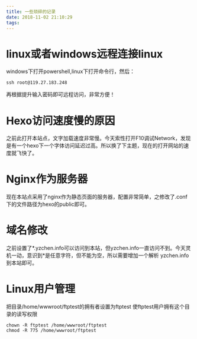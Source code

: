 ```yaml
---
title: 一些琐碎的记录
date: 2018-11-02 21:10:29
tags:
---
```

# linux或者windows远程连接linux
windows下打开powershell,linux下打开命令行，然后：
```
ssh root@119.27.183.248
```
再根据提升输入密码即可远程访问，非常方便！

# Hexo访问速度慢的原因
之前此打开本站点，文字加载速度非常慢。今天索性打开F10调试Network，发现是有一个hexo下一个字体访问延迟过高。所以换了下主题，现在的打开网站的速度就飞快了。
# Nginx作为服务器
现在本站点采用了nginx作为静态页面的服务器，配置非常简单，之修改了.conf下的文件路径为hexo的public即可。
# 域名修改
之前设置了*.yzchen.info可以访问到本站，但yzchen.info一直访问不到。今天灵机一动，意识到*是任意字符，但不能为空，所以需要增加一个解析 yzchen.info到本站即可。

# Linux用户管理
把目录/home/wwwroot/ftptest的拥有者设置为ftptest
使ftptest用户拥有这个目录的读写权限 

```
chown -R ftptest /home/wwwroot/ftptest
chmod -R 775 /home/wwwroot/ftptest
```

